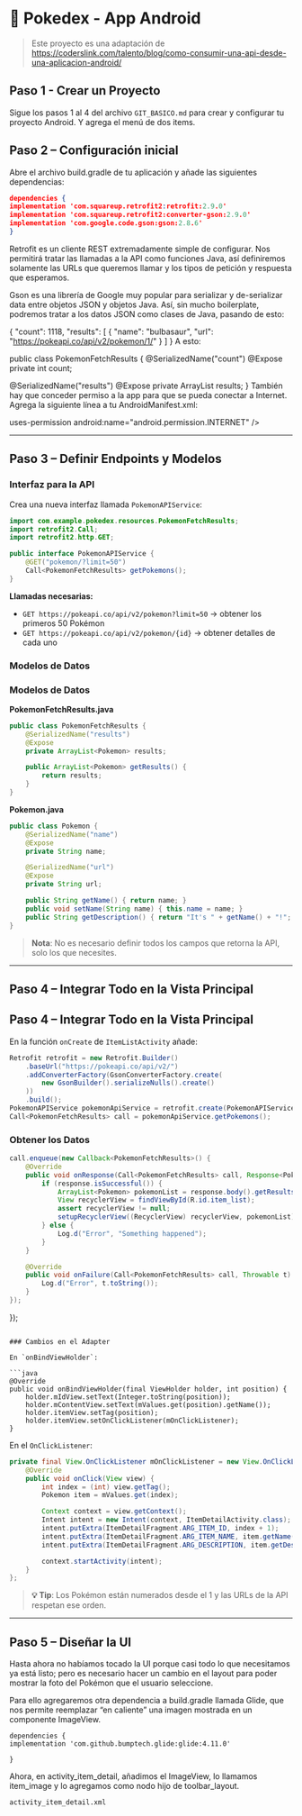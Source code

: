 # 📱 Pokedex - App Android

> Este proyecto es una adaptación de https://coderslink.com/talento/blog/como-consumir-una-api-desde-una-aplicacion-android/

## Paso 1 - Crear un Proyecto

Sigue los pasos 1 al 4 del archivo `GIT_BASICO.md` para crear y configurar tu proyecto Android.
Y agrega el menú de dos items.

## Paso 2 – Configuración inicial

Abre el archivo build.gradle de tu aplicación y añade las siguientes dependencias:

```json
dependencies {
implementation 'com.squareup.retrofit2:retrofit:2.9.0'
implementation 'com.squareup.retrofit2:converter-gson:2.9.0'
implementation 'com.google.code.gson:gson:2.8.6'
}
```

Retrofit es un cliente REST extremadamente simple de configurar. Nos permitirá tratar las llamadas a la API como funciones Java, así definiremos solamente las URLs que queremos llamar y los tipos de petición y respuesta que esperamos.

Gson es una librería de Google muy popular para serializar y de-serializar data entre objetos JSON y objetos Java. Así, sin mucho boilerplate, podremos tratar a los datos JSON como clases de Java, pasando de esto:

{
"count": 1118,
"results": [
{
"name": "bulbasaur",
"url": "https://pokeapi.co/api/v2/pokemon/1/"
}
]
}
A esto:

public class PokemonFetchResults {
@SerializedName("count")
@Expose
private int count;

@SerializedName("results")
@Expose
private ArrayList results;
}
También hay que conceder permiso a la app para que se pueda conectar a Internet. Agrega la siguiente línea a tu AndroidManifest.xml:

uses-permission android:name="android.permission.INTERNET" />

---

## Paso 3 – Definir Endpoints y Modelos

### Interfaz para la API

Crea una nueva interfaz llamada `PokemonAPIService`:

```java
import com.example.pokedex.resources.PokemonFetchResults;
import retrofit2.Call;
import retrofit2.http.GET;

public interface PokemonAPIService {
    @GET("pokemon/?limit=50")
    Call<PokemonFetchResults> getPokemons();
}
```

**Llamadas necesarias:**

-  `GET https://pokeapi.co/api/v2/pokemon?limit=50` → obtener los primeros 50 Pokémon
-  `GET https://pokeapi.co/api/v2/pokemon/{id}` → obtener detalles de cada uno

### Modelos de Datos

### Modelos de Datos

**PokemonFetchResults.java**

```java
public class PokemonFetchResults {
    @SerializedName("results")
    @Expose
    private ArrayList<Pokemon> results;

    public ArrayList<Pokemon> getResults() {
        return results;
    }
}
```

**Pokemon.java**

```java
public class Pokemon {
    @SerializedName("name")
    @Expose
    private String name;

    @SerializedName("url")
    @Expose
    private String url;

    public String getName() { return name; }
    public void setName(String name) { this.name = name; }
    public String getDescription() { return "It's " + getName() + "!"; }
}
```

> **Nota**: No es necesario definir todos los campos que retorna la API, solo los que necesites.

---

## Paso 4 – Integrar Todo en la Vista Principal

## Paso 4 – Integrar Todo en la Vista Principal

En la función `onCreate` de `ItemListActivity` añade:

```java
Retrofit retrofit = new Retrofit.Builder()
    .baseUrl("https://pokeapi.co/api/v2/")
    .addConverterFactory(GsonConverterFactory.create(
        new GsonBuilder().serializeNulls().create()
    ))
    .build();
PokemonAPIService pokemonApiService = retrofit.create(PokemonAPIService.class);
Call<PokemonFetchResults> call = pokemonApiService.getPokemons();
```

### Obtener los Datos

```java
call.enqueue(new Callback<PokemonFetchResults>() {
    @Override
    public void onResponse(Call<PokemonFetchResults> call, Response<PokemonFetchResults> response) {
        if (response.isSuccessful()) {
            ArrayList<Pokemon> pokemonList = response.body().getResults();
            View recyclerView = findViewById(R.id.item_list);
            assert recyclerView != null;
            setupRecyclerView((RecyclerView) recyclerView, pokemonList);
        } else {
            Log.d("Error", "Something happened");
        }
    }

    @Override
    public void onFailure(Call<PokemonFetchResults> call, Throwable t) {
        Log.d("Error", t.toString());
    }
});
```

});

````

### Cambios en el Adapter

En `onBindViewHolder`:

```java
@Override
public void onBindViewHolder(final ViewHolder holder, int position) {
    holder.mIdView.setText(Integer.toString(position));
    holder.mContentView.setText(mValues.get(position).getName());
    holder.itemView.setTag(position);
    holder.itemView.setOnClickListener(mOnClickListener);
}
````

En el `OnClickListener`:

```java
private final View.OnClickListener mOnClickListener = new View.OnClickListener() {
    @Override
    public void onClick(View view) {
        int index = (int) view.getTag();
        Pokemon item = mValues.get(index);

        Context context = view.getContext();
        Intent intent = new Intent(context, ItemDetailActivity.class);
        intent.putExtra(ItemDetailFragment.ARG_ITEM_ID, index + 1);
        intent.putExtra(ItemDetailFragment.ARG_ITEM_NAME, item.getName());
        intent.putExtra(ItemDetailFragment.ARG_DESCRIPTION, item.getDescription());

        context.startActivity(intent);
    }
};
```

> **💡 Tip**: Los Pokémon están numerados desde el 1 y las URLs de la API respetan ese orden.

---

## Paso 5 – Diseñar la UI

Hasta ahora no habíamos tocado la UI porque casi todo lo que necesitamos ya está listo; pero es necesario hacer un cambio en el layout para poder mostrar la foto del Pokémon que el usuario seleccione.

Para ello agregaremos otra dependencia a build.gradle llamada Glide, que nos permite reemplazar “en caliente” una imagen mostrada en un componente ImageView.

```
dependencies {
implementation 'com.github.bumptech.glide:glide:4.11.0'

}
```

Ahora, en activity_item_detail, añadimos el ImageView, lo llamamos item_image y lo agregamos como nodo hijo de toolbar_layout.

```
activity_item_detail.xml

```
